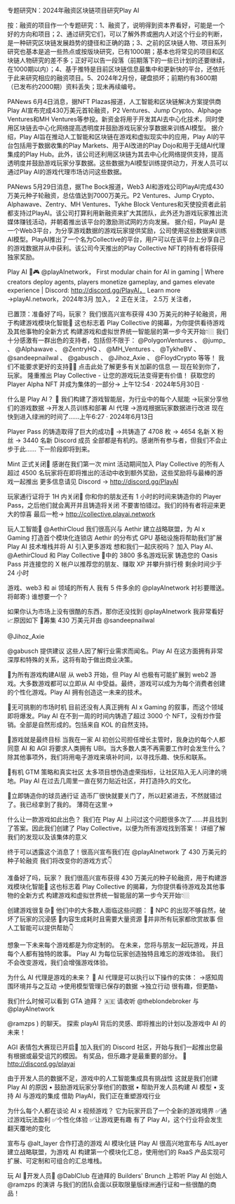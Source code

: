专题研究N：2024年融资区块链项目研究Play AI 


按：融资的项目作一个专题研究：1、融资了，说明得到资本界看好，可能是一个好的方向和项目；2、通过研究它们，可以了解外界或圈内人对这个行业的判断，是一种研究区块链发展趋势的捷径和正确的路；3、之前的区块链人物、项目系列研究也基本是追一些热点或按版块研究，已有1000期；基本也将常见的项目和区块链人物研究的差不多；正好可以告一段落（前期落下的一些已计划的还要继续，在1000期以内）；4、基于推特是目前区块链信息最集中和更新快的平台，还依托于此来研究相应的融资项目。5、2024年2月份，硬盘损坏；前期约有3600期（已发布约2000期）资料丢失；现未再续编号。

PANews 6月4日消息，据NFT Plazas报道，人工智能和区块链解决方案提供商Play AI宣布完成430万美元首轮融资，P2 Ventures、Jump Crypto、Alphage Ventures和MH Ventures等参投。新资金将用于开发其AI去中心化技术，同时使用区块链去中心化网络提高透明度并鼓励游戏玩家分享数据来训练AI模型。
据介绍，Play AI旨在推动人工智能和区块链在游戏和虚拟现实中的应用，Play AI的平台包括用于数据收集的Play Markets、用于AI改进的Play Dojo和用于无缝AI代理集成的Play Hub。此外，该公司还利用区块链为其去中心化网络提供支持，提高透明度并鼓励游戏玩家分享数据。这些数据为AI模型训练提供动力，开发人员可以通过Play AI的游戏代理市场访问这些数据。

PANews 5月29日消息，据The Bock报道，Web3 AI和游戏公司PlayAI完成430万美元种子轮融资，总估值达到7000万美元。P2 Ventures、Jump Crypto、Alphawave、Zentry、MH Ventures、Tykhe Block Ventures和天使投资者此前都支持过PlayAI。该公司打算利用新融资来扩大其团队，此外还为游戏玩家推出流媒体赚钱活动，并朝着推出该平台的激励测试网的方向发展。
据介绍，PlayAI 是一个Web3平台，为分享游戏数据的游戏玩家提供奖励，公司使用这些数据来训练AI模型。PlayAI推出了一个名为Collective的平台，用户可以在该平台上分享自己的游戏数据并从中获利。该公司今天推出的Play Collective NFT的持有者将获得独家奖励。

Play AI 🎲🎮
@playAInetwork，
First modular chain for AI in gaming | Where creators deploy agents, players monetize gameplay, and games elevate experience | Discord: http://discord.gg/PlayAI，
Learn more →playAI.network，2024年3月 加入，
2 正在关注，
2.5万 关注者，


已置顶：准备好了吗，玩家？
我们很高兴宣布获得 430 万美元的种子轮融资，用于构建游戏模块化智能🌱
这也标志着 Play Collective 的揭幕，为你提供看待游戏及其他事物的全新方式
构建游戏和虚拟世界统一智能层的第一步今天开始👇🏼
我们十分感激有一群出色的支持者，包括但不限于： 
@PolygonVentures
 、 
@jump_
 、 
@Alphawave
 、 
@ZentryHQ
 、 
@MH_Ventures
 、 
@TykheBV
 、 
@sandeepnailwal
 、 
@gabusch
 、 
@Jihoz_Axie
 、 
@FloydCrypto
等等！
我们不能要求更好的支持🙏🏼
点击此处了解更多有关加薪的信息 —
现在轮到你了，玩家。
隆重推出 Play Collective - 让您的游戏玩法变得更有价值！
获取您的 Player Alpha NFT 并成为集体的一部分→
上午12:54 · 2024年5月30日
·

什么是 Play AI？ 🎲
我们构建了游戏智能层，为行业中的每个人赋能
→玩家分享他们的游戏数据
→开发人员训练和部署 AI 代理
→游戏根据玩家数据进行改进
现在快到进入绿洲的时间了……上午6:27 · 2024年6月13日

Player Pass 的铸造取得了巨大的成功🎲
→共铸造了 4708 枚
→ 4654 名新 X 粉丝
→ 3440 名新 Discord 成员
全部都是有机的。感谢所有参与者，但我们不会止步于此……
下一阶段即将到来。

Mint 正式关闭🎲
感谢在我们第一次 mint 活动期间加入 Play Collective 的所有人
超过 4500 名玩家将在即将推出的活动中收到额外奖励，这些奖励将与最棒的游戏一起推出
更多信息请见 Discord → http://discord.gg/PlayAI

玩家通行证将于 1H 内关闭🎲
你和你的朋友还有 1 小时的时间来铸造你的 Player Pass，之后他们就会离开并且铸造将关闭
不要害怕错过。我们的持有者将迎来更大的惊喜
最后一枪→ http://collective.playai.network

玩人工智能🤝 
@AethirCloud
我们很高兴与 Aethir 建立战略联盟，为 AI x Gaming 打造首个模块化连锁店
Aethir 的分布式 GPU 基础设施将帮助我们扩展 Play AI 技术堆栈并将 AI 引入更多游戏
想和我们一起庆祝吗？ 
加入 Play AI、 
@AethirCloud
和 Play Collective 🎲中的 3800 多名游戏玩家
铸造您的 Oasis Pass 并连接您的 X 帐户以推荐您的朋友、赚取 XP 并攀升排行榜
剩余时间少于 24 小时

游戏、web3 和 ai 领域的所有人
我有 5 件多余的
@playAInetwork
衬衫要赠送。将邮寄:)
谁想要一个？

如果你认为市场上没有很酷的东西，那你还没找到
@playAInetwork
我非常看好📈原因如下
🎲筹集 430 万美元并由
@sandeepnailwal
 
@Jihoz_Axie
 
@gabusch
提供建议
这些人因了解行业需求而闻名。Play AI 在这方面拥有非常深厚和特殊的关系，这将有助于做出商业决策。

🎲为所有游戏构建AI层
从 web3 开始，但 Play AI 也极有可能扩展到 web2 游戏。大多数游戏都可以立即从 AI 中受益。最终，游戏可以成为为每个消费者创建的个性化游戏。Play AI 拥有创造这一未来的技术。

🎲无可挑剔的市场时机
目前还没有人真正拥有 AI x Gaming 的叙事，而这个领域即将爆发。Play AI 在不到一周的时间内铸造了超过 3000 个 NFT，没有炒作营销。全部是自然形成的。包括来自 KOL 的自然支持。

🎲游戏就是最终目标
当我在一家 AI 初创公司担任增长主管时，我身边的每个人都同意 AI 和 AGI 将要求人类拥有 UBI。当大多数人类不再需要工作时会发生什么？除其他事项外，我们将用电子游戏来填补时间，以寻找乐趣、快乐和联系。

🎲有机 GTM 策略和真实社区
太多项目想伪造虚荣指标，让社区陷入无人问津的境地。Play AI 在过去几周里一直在努力贴近社区，并打造持久的文化。

🎲立即铸造你的球员通行证
造币厂很快就要关门了，所以赶紧进去，不然就错过了。我已经拿到了我的。
薄荷在这里→

什么让一款游戏如此出色？
我们在 Play AI 上问过这个问题很多次了……并且找到了答案。因此我们创建了 Play Collective，以便为所有游戏找到答案！
详细了解我们的发现以及该集体的意义

终于可以透露这个消息了！很高兴宣布我们在
@playAInetwork
了 430 万美元的种子轮融资
我们将改变你的游戏方式👇

准备好了吗，玩家？
我们很高兴宣布获得 430 万美元的种子轮融资，用于构建游戏模块化智能🌱
这也标志着 Play Collective 的揭幕，为你提供看待游戏及其他事物的全新方式
构建游戏和虚拟世界统一智能层的第一步今天开始👇🏼

创建游戏很复杂🎲
他们中的大多数人面临这些问题：
🚩 NPC 的出现不够自然，破坏了玩家的沉浸感
🚩内容生成耗时且需要大量资源
🚩并非所有玩家都欣赏故事
但人工智能可以提供帮助👇

想象一下未来每个游戏都是为你定制的。
在未来，您将与朋友一起玩游戏，并且每个人都有独特的故事。
Play AI 为每位玩家创造独特且难忘的游戏体验。
我们不会改变游戏，我们会增强游戏体验。

为什么 AI 代理是游戏的未来？ 🎲
AI 代理是可以执行以下操作的实体：
→感知周围环境并与之互动
→使用模型管理已保存的数据
→独立行动
很有趣，但更酷⤵️

我们什么时候可以看到 GTA 迪拜？ 🇦🇪
请收听
@theblondebroker
与
@playAInetwork
 
@ramzps
 ) 的聊天。
探索 playAI 背后的灵感、即将推出的计划以及游戏中 AI 的未来！

AGI 表情包大赛现已开启🎲
加入我们的 Discord 社区，开始与我们一起推出您最有根据或最受诅咒的模因。
有奖品，但乐趣才是最重要的部分。
🔗 http://discord.gg/playai

由于开发人员的数据不足，游戏中的人工智能集成具有挑战性
这就是我们创建 Play AI 的原因
• 鼓励游戏玩家分享他们的数据
• 帮助开发人员构建 AI 模型
• 支持 AI 与游戏的集成
借助 PlayAI，我们正在重塑游戏行业

为什么每个人都在谈论 AI x 视频游戏？
它为玩家开启了一个全新的游戏境界
✅通过游戏玩法盈利
✅个性化体验
✅让游戏更有趣
有了 Play AI，这个行业将会发生翻天覆地的变化

宣布与
@alt_layer
合作打造的游戏 AI 模块化链
Play AI 很高兴地宣布与 AltLayer 建立战略联盟，为游戏 AI 构建第一个模块化汇总，使用他们的 RaaS 产品实现可扩展、可定制和可组合的汇总堆栈。

玩 AI 🤝开发人员🤝
@DablClub
在迪拜的 Builders' Brunch 上聆听 Play AI 创始人
@ramzps
的演讲
与我们的团队会面以获取限量版绿洲通行证和一些很酷的商品！